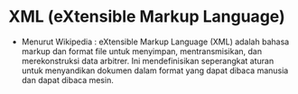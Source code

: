 # XML (eXtensible Markup Language) 
- Menurut Wikipedia : eXtensible Markup Language (XML) adalah bahasa markup dan format file untuk menyimpan, mentransmisikan, dan merekonstruksi data arbitrer. Ini mendefinisikan seperangkat aturan untuk menyandikan dokumen dalam format yang dapat dibaca manusia dan dapat dibaca mesin.